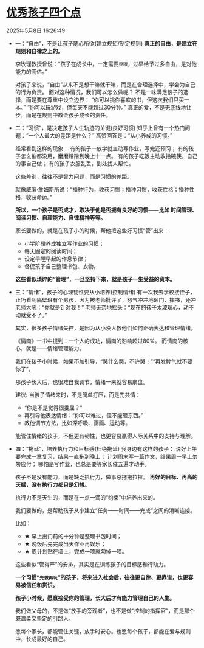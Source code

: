 # [优秀孩子四个点](https://mp.weixin.qq.com/s/Ulgt1jCa1daQmIOfoMGrYg)
  2025年5月8日 16:26:49

  + 一：“自由”，不是让孩子随心所欲(建立规矩/制定规则)
    **真正的自由，是建立在规则和自律之上的。**
    
    李玫瑾教授曾说：“孩子在成长中，一定需要`界限`，过早给予过多自由，是对他能力的高估。”
    
    对孩子来说，“自由”从来不是想干嘛就干嘛，而是在合理选择中，学会为自己的行为负责。
    面对这种情况，我们可以怎么做呢？
    不是一味满足孩子的选择，而是要在尊重中设立边界：
      “你可以挑你喜欢的书，但这次我们只买一本。”
      “你可以玩游戏，但每天不能超过30分钟。”
      真正的爱，不是无底线地让步，而是在规则中教会孩子成长的责任。

  + 二：“习惯”，是决定孩子人生轨迹的关键(良好习惯)
    知乎上曾有一个热门问题：“一个人最大的差距是什么？”
    高赞回答是：“从小养成的习惯。”
    
    经常看到这样的现象：
      有的孩子一放学就主动写作业，写完还预习；
      有的孩子怎么催都没用，磨磨蹭蹭到晚上十一点。
      有的孩子吃饭主动收拾碗筷，自己的事自己做；
      有的孩子衣服乱丢，到处找人帮忙。
      
    这些差别，往往不是智力问题，而是习惯的差距。
    
    就像威廉·詹姆斯所说：“播种行为，收获习惯；播种习惯，收获性格；播种性格，收获命运。”
    
    **所以，一个孩子是否成才，取决于他是否拥有良好的习惯——比如 时间管理、阅读习惯、自理能力、自律精神等等。**

    家长要做的，就是在孩子小的时候，帮他把这些好习惯“管”出来：
      * 小学阶段养成独立写作业的习惯；
      * 每天固定的阅读时间；
      * 设定早睡早起的作息节律；
      * 督促孩子自己整理书包、衣物。

    **这些看似琐碎的“管理”，一旦坚持下来，就是孩子一生受益的资本。**

  + 三：“情绪”，孩子的心理韧性要从小培养(控制情绪)
    有一次我去学校接侄子，正巧看到隔壁班有个男孩，因为被老师批评了，怒气冲冲地砸门、摔书，还冲老师大吼：“你就是针对我！”
    老师无奈地摇头：“现在的孩子太玻璃心，动不动就受不了。”
    
    其实，很多孩子情绪失控，是因为从小没人教他们如何正确表达和管理情绪。

    《情商》一书中提到：一个人的成功，情商的影响超过80%。
    而情商的核心，就是——情绪管理能力。

    我们在孩子小时候，如果不加引导，“哭什么哭，不许哭！”“再发脾气就不要你了”。

    那孩子长大后，也很难自我调节，情绪一来就容易崩盘。

    建议:
      当孩子情绪来时，不是简单打压，而是先共情：
      + “你是不是觉得很委屈？”
      + 再引导他表达情绪：“你可以难过，但不能砸东西。”
      + 教他调节方法，比如深呼吸、画画、运动等。
      
    能管住情绪的孩子，不但更有韧性，也更容易赢得人际关系中的支持与理解。
  
  + 四：“拖延”，培养执行力和目标感(杜绝拖延)
    我身边有这样的孩子：
      说好上午要完成一章复习，结果一直拖到晚上；
      计划周末写一篇作文，结果周一早上匆匆应付；
      哪怕是写作业，也总是要等家长催五遍才动手。
      
    孩子不是没有能力，而是缺乏执行力，做事总拖拖拉拉。
    **再好的目标、再高的天赋，没有执行力都只是幻想。**

    执行力不是天生的，而是在一点一滴的“约束”中培养出来的。
    
    我们要做的，是帮助孩子从小建立“任务——时间——完成”之间的清晰连接。

    比如：
    + ★ 早上出门前的十分钟是整理书包时间；
    + ★ 晚饭后先完成当天作业再娱乐；
    + ★ 周计划贴在墙上，完成一项就勾掉一项。
    
    这些看似“管得严”的安排，其实是在训练孩子的目标感和行动力。

    **一个习惯“`先做再玩`”的孩子，将来进入社会后，往往更自律、更靠谱，也更容易被信任和赏识。**

    **孩子小时候，愿意接受你的管理，长大后才有能力管理自己的人生。**
    
    我们做父母的，不是做“放手的旁观者”，也不是做“控制的指挥官”，而是那个既温柔又坚定的引路人。
    
    愿每个家长，都能管住关键，放手时安心。也愿每个孩子，都能在爱与规则中，长成最好的自己。
